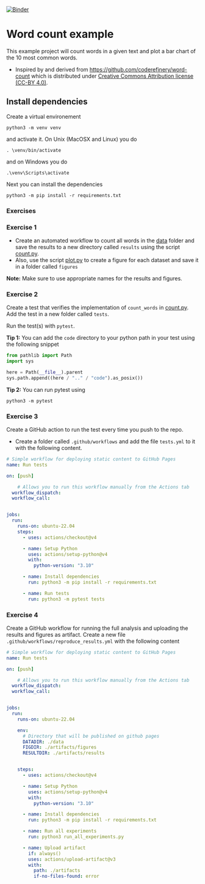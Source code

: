 [![Binder](https://mybinder.org/badge_logo.svg)](https://mybinder.org/v2/gh/finsberg/word-count/HEAD)

# Word count example

This example project will count words in a given text and plot a bar chart of the 10
most common words.

- Inspired by and derived from https://github.com/coderefinery/word-count
  which is distributed under
  [Creative Commons Attribution license (CC-BY 4.0)](https://creativecommons.org/licenses/by/4.0/).

## Install dependencies
Create a virtual environement
```
python3 -m venv venv
```
and activate it. On Unix (MacOSX and Linux) you do
```
. \venv/bin/activate
```
and on Windows you do
```
.\venv\Scripts\activate
```
Next you can install the dependencies
```
python3 -m pip install -r requirements.txt
```

### Exercises


### Exercise 1 

- Create an automated workflow to count all words in the [data](data) folder and save the results to a new directory called `results` using the script [count.py](code/count.py).
- Also, use the script [plot.py](code/plot.py) to create a figure for each dataset and save it in a folder called `figures`

**Note:** Make sure to use appropriate names for the results and figures. 


### Exercise 2

Create a test that verifies the implementation of `count_words` in [count.py](code/count.py). Add the test in a new folder called `tests`.

Run the test(s) with `pytest`.

**Tip 1:**
You can add the `code` directory to your python path in your test using the following snippet
```python
from pathlib import Path
import sys

here = Path(__file__).parent
sys.path.append((here / ".." / "code").as_posix())
```

**Tip 2:** You can run pytest using
```
python3 -m pytest
```

### Exercise 3
Create a GitHub action to run the test every time you push to the repo. 

- Create a folder called `.github/workflows` and add the file `tests.yml` to it with the following content.

```yml
# Simple workflow for deploying static content to GitHub Pages
name: Run tests

on: [push]

    # Allows you to run this workflow manually from the Actions tab
  workflow_dispatch:
  workflow_call:


jobs:
  run:
    runs-on: ubuntu-22.04
    steps:
      - uses: actions/checkout@v4

      - name: Setup Python
        uses: actions/setup-python@v4
        with:
          python-version: "3.10"

      - name: Install dependencies
        run: python3 -m pip install -r requirements.txt

      - name: Run tests
        run: python3 -m pytest tests
```

### Exercise 4

Create a GitHub workflow for running the full analysis and uploading the results and figures as artifact. Create a new file `.github/workflows/reproduce_results.yml` with the following content

```yml
# Simple workflow for deploying static content to GitHub Pages
name: Run tests

on: [push]

    # Allows you to run this workflow manually from the Actions tab
  workflow_dispatch:
  workflow_call:


jobs:
  run:
    runs-on: ubuntu-22.04

    env:
      # Directory that will be published on github pages
      DATADIR: ./data
      FIGDIR: ./artifacts/figures
      RESULTDIR: ./artifacts/results


    steps:
      - uses: actions/checkout@v4

      - name: Setup Python
        uses: actions/setup-python@v4
        with:
          python-version: "3.10"

      - name: Install dependencies
        run: python3 -m pip install -r requirements.txt

      - name: Run all experiments
        run: python3 run_all_experiments.py

      - name: Upload artifact
        if: always()
        uses: actions/upload-artifact@v3
        with:
          path: ./artifacts
          if-no-files-found: error

```
